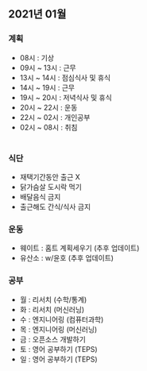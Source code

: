 ## 2021년 01월
### 계획
- 08시 : 기상
- 09시 ~ 13시 : 근무
- 13시 ~ 14시 : 점심식사 및 휴식
- 14시 ~ 19시 : 근무
- 19시 ~ 20시 : 저녁식사 및 휴식
- 20시 ~ 22시 : 운동
- 22시 ~ 02시 : 개인공부
- 02시 ~ 08시 : 취침
<br><br>

### 식단
- 재택기간동안 출근 X
- 닭가슴살 도시락 먹기
- 배달음식 금지
- 출근해도 간식/식사 금지

### 운동
- 웨이트 : 홈트 계획세우기 (추후 업데이트)
- 유산소 : w/윤호 (추후 업데이트)

### 공부 
- 월 : 리서치 (수학/통계)
- 화 : 리서치 (머신러닝)
- 수 : 엔지니어링 (컴퓨터과학)
- 목 : 엔지니어링 (머신러닝)
- 금 : 오픈소스 개발하기
- 토 : 영어 공부하기 (TEPS)
- 일 : 영어 공부하기 (TEPS)

